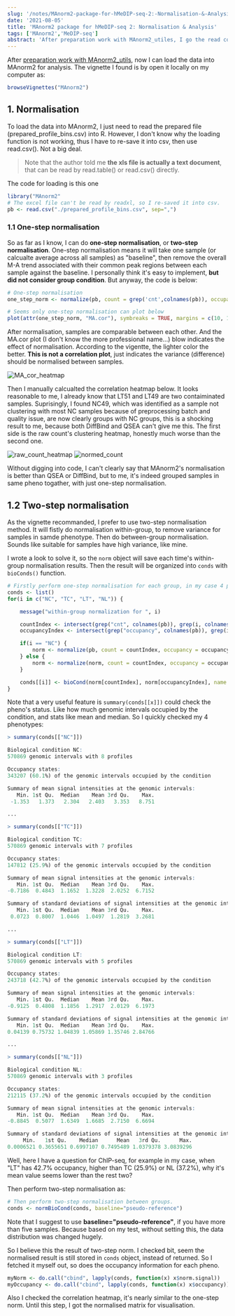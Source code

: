 ```yaml
---
slug: '/notes/MAnorm2-package-for-hMeDIP-seq-2:-Normalisation-&-Analysis'
date: '2021-08-05'
title: 'MAnorm2 package for hMeDIP-seq 2: Normalisation & Analysis'
tags: ['MAnorm2','MeDIP-seq']
abstract: 'After preparation work with MAnorm2_utiles, I go the read counts and occupancy matrix, then I can try read it into MAnorm2. Based on my test, it gave me the best normalisation result, the more easy-to-plot distribution.'
---
```


After [preparation work with MAnorm2_utils](https://yuantian1991.github.io/notes/MAnorm2-package-for-hMeDIP-seq-data), now I can load the data into MAnorm2 for analysis. The vignette I found is by open it locally on my computer as:

```r
browseVignettes("MAnorm2")
```

## 1. Normalisation

To load the data into MAnorm2, I just need to read the prepared file (prepared_profile_bins.csv) into R. However, I don't know why the loading function is not working, thus I have to re-save it into csv, then use read.csv(). Not a big deal.

> Note that the author told me **the xls file is actually a text document**, that can be read by read.table() or read.csv() directly.

The code for loading is this one

```r
library("MAnorm2"
# The excel file can't be read by readxl, so I re-saved it into csv.
pb <- read.csv("./prepared_profile_bins.csv", sep=",")
```

### 1.1 One-step normalisation

So as far as I know, I can do **one-step normalisation**, or **two-step normalisation**. One-step normalisation means it will take one sample (or calcualte average across all samples) as "baseline", then remove the overall M-A trend associated with their common peak regions between each sample against the baseline. I personally think it's easy to implement, **but did not consider group condition**. But anyway, the code is below:

```r
# One-step normalisation
one_step_norm <- normalize(pb, count = grep('cnt',colnames(pb)), occupancy = grep('occupancy',colnames(pb)), baseline="pseudo-reference")

# Seems only one-step normalisation can plot below
plot(attr(one_step_norm, "MA.cor"), symbreaks = TRUE, margins = c(10, 1), cexRow = 1, cexCol = 1)
```

After normalisation, samples are comparable between each other. And the MA.cor plot (I don't know the more professional name...) blow indicates the effect of normalisation. According to the vigentte, the lighter color the better. **This is not a correlation plot**, just indicates the variance (difference) should be normalised between samples.

![MA_cor_heatmap](figure1.png)

Then I manually calcualted the correlation heatmap below. It looks reasonable to me, I already know that LT51 and LT49 are two contaiminated samples. Suprisingly, I found NC49, which was identified as a sample not clustering with most NC samples because of preprocessing batch and quality issue, are now clearly groups with NC groups, this is a shocking result to me, because both DiffBind and QSEA can't give me this. The first side is the raw count's clustering heatmap, honestly much worse than the second one.

![raw_count_heatmap](figure2.png)
![normed_count](figure3.png)

Without digging into code, I can't clearly say that MAnorm2's normalisation is better than QSEA or DiffBind, but to me, it's indeed grouped samples in same pheno togather, with just one-step normalisation.

## 1.2 Two-step normalisation

As the vignette recommanded, I prefer to use two-step normalisation method. It will fistly do normalisation within-group, to remove variance for samples in samde phenotype. Then do between-group normalisation. Sounds like suitable for samples have high variance, like mine.

I wrote a look to solve it, so the `norm` object will save each time's within-group normalisation results. Then the result will be organized into `conds` with `bioConds()` function.

```r
# Firstly perform one-step normalisation for each group, in my case 4 pheno.
conds <- list()
for(i in c("NC", "TC", "LT", "NL")) {

    message("within-group normalization for ", i)

    countIndex <- intersect(grep("cnt", colnames(pb)), grep(i, colnames(pb)))
    occupancyIndex <- intersect(grep("occupancy", colnames(pb)), grep(i, colnames(pb)))

    if(i == "NC") {
        norm <- normalize(pb, count = countIndex, occupancy = occupancyIndex)
    } else {
        norm <- normalize(norm, count = countIndex, occupancy = occupancyIndex)
    }

    conds[[i]] <- bioCond(norm[countIndex], norm[occupancyIndex], name = i)
}
```

Note that a very useful feature is `summary(conds[[x]])` could check the pheno's status. Like how much genomic intervals occupied by the condition, and stats like mean and median. So I quickly checked my 4 phenotypes:

```r
> summary(conds[["NC"]])

Biological condition NC:
570869 genomic intervals with 8 profiles

Occupancy states:
343207 (60.1%) of the genomic intervals occupied by the condition

Summary of mean signal intensities at the genomic intervals:
   Min. 1st Qu.  Median    Mean 3rd Qu.    Max.
 -1.353   1.373   2.304   2.403   3.353   8.751

...

> summary(conds[["TC"]])

Biological condition TC:
570869 genomic intervals with 7 profiles

Occupancy states:
147812 (25.9%) of the genomic intervals occupied by the condition

Summary of mean signal intensities at the genomic intervals:
   Min. 1st Qu.  Median    Mean 3rd Qu.    Max.
-0.7186  0.4843  1.1652  1.3228  2.0252  6.7152

Summary of standard deviations of signal intensities at the genomic intervals:
   Min. 1st Qu.  Median    Mean 3rd Qu.    Max.
 0.0723  0.8007  1.0446  1.0497  1.2819  3.2681

...

> summary(conds[["LT"]])

Biological condition LT:
570869 genomic intervals with 5 profiles

Occupancy states:
243718 (42.7%) of the genomic intervals occupied by the condition

Summary of mean signal intensities at the genomic intervals:
   Min. 1st Qu.  Median    Mean 3rd Qu.    Max.
-0.9125  0.4808  1.1856  1.2917  2.0129  6.1973

Summary of standard deviations of signal intensities at the genomic intervals:
   Min. 1st Qu.  Median    Mean 3rd Qu.    Max.
0.04139 0.75732 1.04839 1.05869 1.35746 2.84766

...

> summary(conds[["NL"]])

Biological condition NL:
570869 genomic intervals with 3 profiles

Occupancy states:
212115 (37.2%) of the genomic intervals occupied by the condition

Summary of mean signal intensities at the genomic intervals:
   Min. 1st Qu.  Median    Mean 3rd Qu.    Max.
-0.8845  0.5077  1.6349  1.6685  2.7150  6.6694

Summary of standard deviations of signal intensities at the genomic intervals:
     Min.   1st Qu.    Median      Mean   3rd Qu.      Max.
0.0006521 0.3655651 0.6997107 0.7495489 1.0379378 3.0839296
```

Well, here I have a question for ChIP-seq, for example in my case, when "LT" has 42.7% occupancy, higher than TC (25.9%) or NL (37.2%), why it's mean value seems lower than the rest two?

Then perform two-step normalisation as:

```r
# Then perform two-step normalisation between groups.
conds <- normBioCond(conds, baseline="pseudo-reference")
```
Note that I suggest to use **baseline="pseudo-reference"**, if you have more than five samples. Because based on my test, without setting this, the data distribution was changed hugely.

So I believe this the result of two-step norm. I checked bit, seem the normalised result is still stored in `conds` object, instead of returned. So I fetched it myself out, so does the occupancy information for each pheno.

```r
myNorm <- do.call("cbind", lapply(conds, function(x) x$norm.signal))
myOccupancy <- do.call("cbind", lapply(conds, function(x) x$occupancy))
```

Also I checked the correlation heatmap, it's nearly similar to the one-step norm. Until this step, I got the normalised matrix for visualisation.
